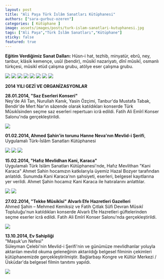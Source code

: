 ```yaml
---
layout: post
title: "Ali Paşa Türk İslâm Sanatları Kütüphanesi"
authors: ["sara-gurbuz-ozeren"]
categories: [ Kütüphane ]
image: assets/images/posts/turk-islam-sanatlari-kutuphanesi.jpg
tags: ["Ali Paşa","Türk İslâm Sanatları","Kütüphane"]
sticky: false
featured: true
---
```


**Eğitim Verdiğimiz Sanat Dalları:** Hüsn-i hat, tezhib, minyatür, ebrû, ney, tanbur, klâsik kemençe, usûl (bendir), mûsikî nazariyatı, dînî mûsikî, osmanlı türkçesi, mûsikî etüd çalışma grubu, atölye eser çalışma grubu.

![](/assets/images/posts/turk-islam-sanatlari-kutuphanesi-11.jpg)
![](/assets/images/posts/turk-islam-sanatlari-kutuphanesi-12.jpg)
![](/assets/images/posts/turk-islam-sanatlari-kutuphanesi-13.jpg)
![](/assets/images/posts/turk-islam-sanatlari-kutuphanesi-14.jpg)
![](/assets/images/posts/turk-islam-sanatlari-kutuphanesi-15.jpg)
![](/assets/images/posts/turk-islam-sanatlari-kutuphanesi-16.jpg)
![](/assets/images/posts/turk-islam-sanatlari-kutuphanesi-17.jpg)
![](/assets/images/posts/turk-islam-sanatlari-kutuphanesi-18.jpg)

**2014 YILI GEZİ VE ORGANİZASYONLAR**

**28.01.2014, "Saz Eserleri Konseri"**  
Ney'de Ali Tan, Nurullah Kanık, Yasin Özçimi, Tanbur'da Mustafa Tabak, Bendir'de Mert Nar'ın sâzende olarak katıldıkları konserde Türk Mûsıkîsinden seçme saz eserleri repertuarı icrâ edildi. Fatih Ali Emîrî Konser Salonu'nda gerçekleştirildi.

![](/assets/images/posts/turk-islam-sanatlari-kutuphanesi-19.jpg)

**01.02.2014, Ahmed Şahin'in torunu Hanne Neva'nın Mevlid-i Şerifi**, Uygulamalı Türk-İslâm Sanatları Kütüphanesi

![](/assets/images/posts/turk-islam-sanatlari-kutuphanesi-20.jpg)
![](/assets/images/posts/turk-islam-sanatlari-kutuphanesi-21.jpg)
![](/assets/images/posts/turk-islam-sanatlari-kutuphanesi-22.jpg)

**15.02.2014, "Hafız Mevlidhan Kani, Karaca"**  
Uygulamalı Türk Islâm Sanatları Kütüphanesi'nde, Hafız Mevlithan "Kani Karaca" Ahmet Sahin hocamızın katkılarıyla üyemiz Hazal Bozyer tarafından anlatıldı. Sunumda Kani Karaca'nın şahsiyeti, eserleri, belgesel kayıtlarına yer verildi. Ahmet Şahin hocamız Kani Karaca ile hatıralarını anlattılar.

![](/assets/images/posts/turk-islam-sanatlari-kutuphanesi-23.jpg)
![](/assets/images/posts/turk-islam-sanatlari-kutuphanesi-24.jpg)

**27.02.2014, "Tekke Mûsikîsi" Alvarlı Efe Hazretleri Gazelleri**  
Ahmed Şahin – Mehmed Kemiksiz ve Fatih Çıtlak Sûfi Devran Mûsıkî Topluluğu'nun katıldıkları konserde Alvarlı Efe Hazretleri güftelerinden seçme eserler icrâ edildi. Fatih Ali Emîrî Konser Salonu'nda gerçekleştirildi.

![](/assets/images/posts/turk-islam-sanatlari-kutuphanesi-25.jpg)

**13.10.2014, Ev Sahipliği**  
"Maşuk'un Nefesi"  
Süleyman Çelebi'nin Mevlid-i Şerifi'nin ve günümüze mevlidhanlar yoluyla aktarılan mevlid okuma geleneğinin aktarıldığı belgesel filminin çekimleri kütüphanemizde gerçekleştirilmiştir.
Bağlarbaşı Kongre ve Kültür Merkezi / Üsküdar'da belgesel filmin tanıtımı yapıldı.

![](/assets/images/posts/turk-islam-sanatlari-kutuphanesi-48.jpg)
